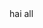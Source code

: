 <html>
 <head>
  <title>
   demo of my first web page
   </title>
   <body>
   hai all
   </body>
   </html>
